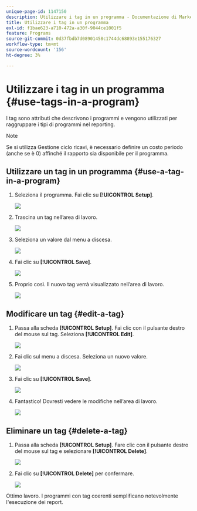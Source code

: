 ```yaml
---
unique-page-id: 1147150
description: Utilizzare i tag in un programma - Documentazione di Marketo - Documentazione del prodotto
title: Utilizzare i tag in un programma
exl-id: f1bae623-a710-472a-a30f-9044ce1001f5
feature: Programs
source-git-commit: 0d37fbdb7d08901458c1744dc68893e155176327
workflow-type: tm+mt
source-wordcount: '156'
ht-degree: 3%

---
```


# Utilizzare i tag in un programma {#use-tags-in-a-program}

I tag sono attributi che descrivono i programmi e vengono utilizzati per raggruppare i tipi di programmi nel reporting.

>[!NOTE]
>
>Se si utilizza Gestione ciclo ricavi, è necessario definire un costo periodo (anche se è 0) affinché il rapporto sia disponibile per il programma.

## Utilizzare un tag in un programma {#use-a-tag-in-a-program}

1. Seleziona il programma. Fai clic su **[!UICONTROL Setup]**.

   ![](assets/use-tags-in-a-program-1.png)

1. Trascina un tag nell’area di lavoro.

   ![](assets/use-tags-in-a-program-2.png)

1. Seleziona un valore dal menu a discesa.

   ![](assets/use-tags-in-a-program-3.png)

1. Fai clic su **[!UICONTROL Save]**.

   ![](assets/use-tags-in-a-program-4.png)

1. Proprio così. Il nuovo tag verrà visualizzato nell’area di lavoro.

   ![](assets/use-tags-in-a-program-5.png)

## Modificare un tag {#edit-a-tag}

1. Passa alla scheda **[!UICONTROL Setup]**. Fai clic con il pulsante destro del mouse sul tag. Seleziona **[!UICONTROL Edit]**.

   ![](assets/use-tags-in-a-program-6.png)

1. Fai clic sul menu a discesa. Seleziona un nuovo valore.

   ![](assets/use-tags-in-a-program-7.png)

1. Fai clic su **[!UICONTROL Save]**.

   ![](assets/use-tags-in-a-program-8.png)

1. Fantastico! Dovresti vedere le modifiche nell’area di lavoro.

   ![](assets/use-tags-in-a-program-9.png)

## Eliminare un tag  {#delete-a-tag}

1. Passa alla scheda **[!UICONTROL Setup]**. Fare clic con il pulsante destro del mouse sul tag e selezionare **[!UICONTROL Delete]**.

   ![](assets/use-tags-in-a-program-10.png)

1. Fai clic su **[!UICONTROL Delete]** per confermare.

   ![](assets/use-tags-in-a-program-11.png)

Ottimo lavoro. I programmi con tag coerenti semplificano notevolmente l&#39;esecuzione dei report.
